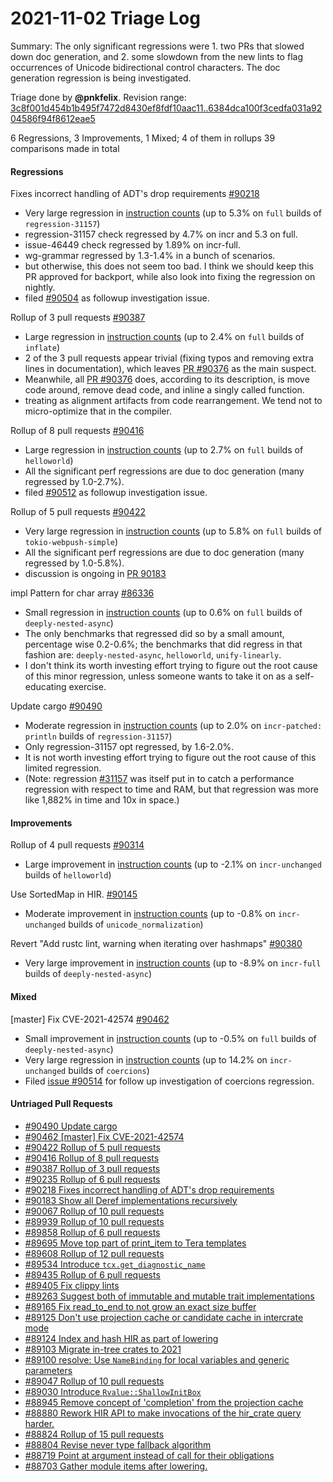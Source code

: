 # 2021-11-02 Triage Log

Summary: The only significant regressions were 1. two PRs that slowed down doc
generation, and 2. some slowdown from the new lints to flag occurrences of
Unicode bidirectional control characters. The doc generation regression is being
investigated.

Triage done by **@pnkfelix**.
Revision range: [3c8f001d454b1b495f7472d8430ef8fdf10aac11..6384dca100f3cedfa031a9204586f94f8612eae5](https://perf.rust-lang.org/?start=3c8f001d454b1b495f7472d8430ef8fdf10aac11&end=6384dca100f3cedfa031a9204586f94f8612eae5&absolute=false&stat=instructions%3Au)

6 Regressions, 3 Improvements, 1 Mixed; 4 of them in rollups
39 comparisons made in total

#### Regressions

Fixes incorrect handling of ADT's drop requirements [#90218](https://github.com/rust-lang/rust/issues/90218)
- Very large regression in [instruction counts](https://perf.rust-lang.org/compare.html?start=c4ff03f689c03d73d3a8af49611b1f2b54d6a300&end=85c0558d032e204f4f4ed6137f3119cb92dbc684&stat=instructions:u) (up to 5.3% on `full` builds of `regression-31157`)
- regression-31157 check regressed by 4.7% on incr and 5.3 on full.
- issue-46449 check regressed by 1.89% on incr-full.
- wg-grammar regressed by 1.3-1.4% in a bunch of scenarios.
- but otherwise, this does not seem too bad. I think we should keep this PR approved for backport, while also look into fixing the regression on nightly.
- filed [#90504](https://github.com/rust-lang/rust/issues/90504) as followup investigation issue.

Rollup of 3 pull requests [#90387](https://github.com/rust-lang/rust/issues/90387)
- Large regression in [instruction counts](https://perf.rust-lang.org/compare.html?start=c390d69a615f095208ac94841f3310268521b2ee&end=df76418f1ee1a1973e862828ae8520abb6c3794a&stat=instructions:u) (up to 2.4% on `full` builds of `inflate`)
- 2 of the 3 pull requests appear trivial (fixing typos and removing extra lines in documentation), which leaves [PR #90376](https://github.com/rust-lang/rust/pull/90376) as the main suspect.
- Meanwhile, all [PR #90376](https://github.com/rust-lang/rust/pull/90376) does, according to its description, is move code around, remove dead code, and inline a singly called function.
- treating as alignment artifacts from code rearrangement. We tend not to micro-optimize that in the compiler.

Rollup of 8 pull requests [#90416](https://github.com/rust-lang/rust/issues/90416)
- Large regression in [instruction counts](https://perf.rust-lang.org/compare.html?start=2b643e987173b36cb0279a018579372e31a35776&end=9f13083542cb2b9fce83ed8a50238e4a6386820f&stat=instructions:u) (up to 2.7% on `full` builds of `helloworld`)
- All the significant perf regressions are due to doc generation (many regressed by 1.0-2.7%).
- filed [#90512](https://github.com/rust-lang/rust/issues/90512) as followup investigation issue.

Rollup of 5 pull requests [#90422](https://github.com/rust-lang/rust/issues/90422)
- Very large regression in [instruction counts](https://perf.rust-lang.org/compare.html?start=2609fab8e46414333aa68412134df65c7fcd1a77&end=e249ce6b2345587d6e11052779c86adbad626dff&stat=instructions:u) (up to 5.8% on `full` builds of `tokio-webpush-simple`)
- All the significant perf regressions are due to doc generation (many regressed by 1.0-5.8%).
- discussion is ongoing in [PR 90183](https://github.com/rust-lang/rust/pull/90183)

impl Pattern for char array [#86336](https://github.com/rust-lang/rust/issues/86336)
- Small regression in [instruction counts](https://perf.rust-lang.org/compare.html?start=68b554e6af18726fe6fa8de2134c59c441e0b019&end=c7e4740ec18996e082fe6e29ebf7efdc7dda418f&stat=instructions:u) (up to 0.6% on `full` builds of `deeply-nested-async`)
- The only benchmarks that regressed did so by a small amount, percentage wise 0.2-0.6%; the benchmarks that did regress in that fashion are: `deeply-nested-async`, `helloworld`, `unify-linearly`.
- I don't think its worth investing effort trying to figure out the root cause of this minor regression, unless someone wants to take it on as a self-educating exercise.

Update cargo [#90490](https://github.com/rust-lang/rust/issues/90490)
- Moderate regression in [instruction counts](https://perf.rust-lang.org/compare.html?start=6225262562f06d8a52624e7898098b58789a6ae5&end=dca3f1b786efd27be3b325ed1e01e247aa589c3b&stat=instructions:u) (up to 2.0% on `incr-patched: println` builds of `regression-31157`)
- Only regression-31157 opt regressed, by 1.6-2.0%.
- It is not worth investing effort trying to figure out the root cause of this limited regression.
- (Note: regression [#31157](https://github.com/rust-lang/rust/issues/31157) was itself put in to catch a performance regression with respect to time and RAM, but that regression was more like 1,882% in time and 10x in space.)

#### Improvements

Rollup of 4 pull requests [#90314](https://github.com/rust-lang/rust/issues/90314)
- Large improvement in [instruction counts](https://perf.rust-lang.org/compare.html?start=612356aa9a0193cb5aee2b668b3893ddf67da2b5&end=e269e6bf47f40c9046cd44ab787881d700099252&stat=instructions:u) (up to -2.1% on `incr-unchanged` builds of `helloworld`)

Use SortedMap in HIR. [#90145](https://github.com/rust-lang/rust/issues/90145)
- Moderate improvement in [instruction counts](https://perf.rust-lang.org/compare.html?start=f2707fec04f655cdf18388618881748ebbd683e9&end=c4ff03f689c03d73d3a8af49611b1f2b54d6a300&stat=instructions:u) (up to -0.8% on `incr-unchanged` builds of `unicode_normalization`)

Revert "Add rustc lint, warning when iterating over hashmaps" [#90380](https://github.com/rust-lang/rust/issues/90380)
- Very large improvement in [instruction counts](https://perf.rust-lang.org/compare.html?start=a9f664f37d62fd255827a416482186308b8e8f7d&end=88a5a984fe95e0411dce4e8364f9630cadd3782c&stat=instructions:u) (up to -8.9% on `incr-full` builds of `deeply-nested-async`)


#### Mixed

[master] Fix CVE-2021-42574 [#90462](https://github.com/rust-lang/rust/issues/90462)
- Small improvement in [instruction counts](https://perf.rust-lang.org/compare.html?start=ff0e14829e1806ca0d4226595f7fdf3e8658758f&end=db14a17e69af2a2e241ce149a501a5281811fe06&stat=instructions:u) (up to -0.5% on `full` builds of `deeply-nested-async`)
- Very large regression in [instruction counts](https://perf.rust-lang.org/compare.html?start=ff0e14829e1806ca0d4226595f7fdf3e8658758f&end=db14a17e69af2a2e241ce149a501a5281811fe06&stat=instructions:u) (up to 14.2% on `incr-unchanged` builds of `coercions`)
- Filed [issue #90514](https://github.com/rust-lang/rust/issues/90514) for follow up investigation of coercions regression.

#### Untriaged Pull Requests

- [#90490 Update cargo](https://github.com/rust-lang/rust/pull/90490)
- [#90462 [master] Fix CVE-2021-42574](https://github.com/rust-lang/rust/pull/90462)
- [#90422 Rollup of 5 pull requests](https://github.com/rust-lang/rust/pull/90422)
- [#90416 Rollup of 8 pull requests](https://github.com/rust-lang/rust/pull/90416)
- [#90387 Rollup of 3 pull requests](https://github.com/rust-lang/rust/pull/90387)
- [#90235 Rollup of 6 pull requests](https://github.com/rust-lang/rust/pull/90235)
- [#90218 Fixes incorrect handling of ADT's drop requirements](https://github.com/rust-lang/rust/pull/90218)
- [#90183 Show all Deref implementations recursively](https://github.com/rust-lang/rust/pull/90183)
- [#90067 Rollup of 10 pull requests](https://github.com/rust-lang/rust/pull/90067)
- [#89939 Rollup of 10 pull requests](https://github.com/rust-lang/rust/pull/89939)
- [#89858 Rollup of 6 pull requests](https://github.com/rust-lang/rust/pull/89858)
- [#89695 Move top part of print_item to Tera templates](https://github.com/rust-lang/rust/pull/89695)
- [#89608 Rollup of 12 pull requests](https://github.com/rust-lang/rust/pull/89608)
- [#89534 Introduce `tcx.get_diagnostic_name`](https://github.com/rust-lang/rust/pull/89534)
- [#89435 Rollup of 6 pull requests](https://github.com/rust-lang/rust/pull/89435)
- [#89405 Fix clippy lints](https://github.com/rust-lang/rust/pull/89405)
- [#89263 Suggest both of immutable and mutable trait implementations](https://github.com/rust-lang/rust/pull/89263)
- [#89165 Fix read_to_end to not grow an exact size buffer](https://github.com/rust-lang/rust/pull/89165)
- [#89125 Don't use projection cache or candidate cache in intercrate mode](https://github.com/rust-lang/rust/pull/89125)
- [#89124 Index and hash HIR as part of lowering](https://github.com/rust-lang/rust/pull/89124)
- [#89103 Migrate in-tree crates to 2021](https://github.com/rust-lang/rust/pull/89103)
- [#89100 resolve: Use `NameBinding` for local variables and generic parameters](https://github.com/rust-lang/rust/pull/89100)
- [#89047 Rollup of 10 pull requests](https://github.com/rust-lang/rust/pull/89047)
- [#89030 Introduce `Rvalue::ShallowInitBox`](https://github.com/rust-lang/rust/pull/89030)
- [#88945 Remove concept of 'completion' from the projection cache](https://github.com/rust-lang/rust/pull/88945)
- [#88880 Rework HIR API to make invocations of the hir_crate query harder.](https://github.com/rust-lang/rust/pull/88880)
- [#88824 Rollup of 15 pull requests](https://github.com/rust-lang/rust/pull/88824)
- [#88804 Revise never type fallback algorithm](https://github.com/rust-lang/rust/pull/88804)
- [#88719 Point at argument instead of call for their obligations](https://github.com/rust-lang/rust/pull/88719)
- [#88703 Gather module items after lowering.](https://github.com/rust-lang/rust/pull/88703)
